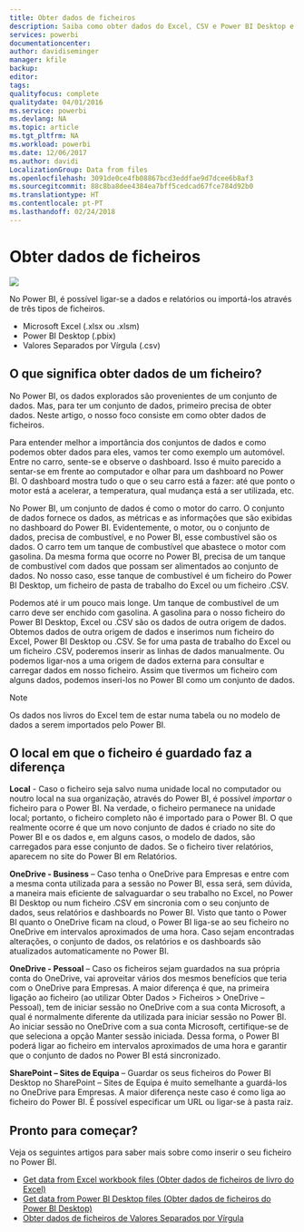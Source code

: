 ```yaml
---
title: Obter dados de ficheiros
description: Saiba como obter dados do Excel, CSV e Power BI Desktop e inseri-los no Power BI
services: powerbi
documentationcenter: 
author: davidiseminger
manager: kfile
backup: 
editor: 
tags: 
qualityfocus: complete
qualitydate: 04/01/2016
ms.service: powerbi
ms.devlang: NA
ms.topic: article
ms.tgt_pltfrm: NA
ms.workload: powerbi
ms.date: 12/06/2017
ms.author: davidi
LocalizationGroup: Data from files
ms.openlocfilehash: 3091de0ce4fb08867bcd3eddfae9d7dcee6b8af3
ms.sourcegitcommit: 88c8ba8dee4384ea7bff5cedcad67fce784d92b0
ms.translationtype: HT
ms.contentlocale: pt-PT
ms.lasthandoff: 02/24/2018
---
```

# <a name="get-data-from-files"></a>Obter dados de ficheiros
![](media/service-get-data-from-files/file_icons.png)

No Power BI, é possível ligar-se a dados e relatórios ou importá-los através de três tipos de ficheiros.

* Microsoft Excel (.xlsx ou .xlsm)
* Power BI Desktop (.pbix)
* Valores Separados por Vírgula (.csv)

## <a name="what-does-get-data-from-a-file-really-mean"></a>O que significa obter dados de um ficheiro?
No Power BI, os dados explorados são provenientes de um conjunto de dados. Mas, para ter um conjunto de dados, primeiro precisa de obter dados. Neste artigo, o nosso foco consiste em como obter dados de ficheiros.

Para entender melhor a importância dos conjuntos de dados e como podemos obter dados para eles, vamos ter como exemplo um automóvel. Entre no carro, sente-se e observe o dashboard. Isso é muito parecido a sentar-se em frente ao computador e olhar para um dashboard no Power BI. O dashboard mostra tudo o que o seu carro está a fazer: até que ponto o motor está a acelerar, a temperatura, qual mudança está a ser utilizada, etc.

No Power BI, um conjunto de dados é como o motor do carro. O conjunto de dados fornece os dados, as métricas e as informações que são exibidas no dashboard do Power BI. Evidentemente, o motor, ou o conjunto de dados, precisa de combustível, e no Power BI, esse combustível são os dados. O carro tem um tanque de combustível que abastece o motor com gasolina. Da mesma forma que ocorre no Power BI, precisa de um tanque de combustível com dados que possam ser alimentados ao conjunto de dados. No nosso caso, esse tanque de combustível é um ficheiro do Power BI Desktop, um ficheiro de pasta de trabalho do Excel ou um ficheiro .CSV.

Podemos até ir um pouco mais longe. Um tanque de combustível de um carro deve ser enchido com gasolina. A gasolina para o nosso ficheiro do Power BI Desktop, Excel ou .CSV são os dados de outra origem de dados. Obtemos dados de outra origem de dados e inserimos num ficheiro do Excel, Power BI Desktop ou .CSV. Se for uma pasta de trabalho do Excel ou um ficheiro .CSV, poderemos inserir as linhas de dados manualmente. Ou podemos ligar-nos a uma origem de dados externa para consultar e carregar dados em nosso ficheiro. Assim que tivermos um ficheiro com alguns dados, podemos inseri-los no Power BI como um conjunto de dados.

> [!NOTE]
> Os dados nos livros do Excel tem de estar numa tabela ou no modelo de dados a serem importados pelo Power BI.
> 
> 

## <a name="where-your-file-is-saved-makes-a-difference"></a>O local em que o ficheiro é guardado faz a diferença
**Local** - Caso o ficheiro seja salvo numa unidade local no computador ou noutro local na sua organização, através do Power BI, é possível *importar* o ficheiro para o Power BI. Na verdade, o ficheiro permanece na unidade local; portanto, o ficheiro completo não é importado para o Power BI. O que realmente ocorre é que um novo conjunto de dados é criado no site do Power BI e os dados e, em alguns casos, o modelo de dados, são carregados para esse conjunto de dados. Se o ficheiro tiver relatórios, aparecem no site do Power BI em Relatórios.

**OneDrive - Business** – Caso tenha o OneDrive para Empresas e entre com a mesma conta utilizada para a sessão no Power BI, essa será, sem dúvida, a maneira mais eficiente de salvaguardar o seu trabalho no Excel, no Power BI Desktop ou num ficheiro .CSV em sincronia com o seu conjunto de dados, seus relatórios e dashboards no Power BI. Visto que tanto o Power BI quanto o OneDrive ficam na cloud, o Power BI liga-se ao seu ficheiro no OneDrive em intervalos aproximados de uma hora. Caso sejam encontradas alterações, o conjunto de dados, os relatórios e os dashboards são atualizados automaticamente no Power BI.

**OneDrive - Pessoal** – Caso os ficheiros sejam guardados na sua própria conta do OneDrive, vai aproveitar vários dos mesmos benefícios que teria com o OneDrive para Empresas. A maior diferença é que, na primeira ligação ao ficheiro (ao utilizar Obter Dados > Ficheiros > OneDrive – Pessoal), tem de iniciar sessão no OneDrive com a sua conta Microsoft, a qual é normalmente diferente da utilizada para iniciar sessão no Power BI. Ao iniciar sessão no OneDrive com a sua conta Microsoft, certifique-se de que seleciona a opção Manter sessão iniciada. Dessa forma, o Power BI poderá ligar ao ficheiro em intervalos aproximados de uma hora e garantir que o conjunto de dados no Power BI está sincronizado.

**SharePoint – Sites de Equipa** – Guardar os seus ficheiros do Power BI Desktop no SharePoint – Sites de Equipa é muito semelhante a guardá-los no OneDrive para Empresas. A maior diferença neste caso é como liga ao ficheiro do Power BI. É possível especificar um URL ou ligar-se à pasta raiz.

## <a name="ready-to-get-started"></a>Pronto para começar?
Veja os seguintes artigos para saber mais sobre como inserir o seu ficheiro no Power BI.

* [Get data from Excel workbook files (Obter dados de ficheiros de livro do Excel)](service-excel-workbook-files.md)
* [Get data from Power BI Desktop files (Obter dados de ficheiros do Power BI Desktop)](service-desktop-files.md)
* [Obter dados de ficheiros de Valores Separados por Vírgula](service-comma-separated-value-files.md)

